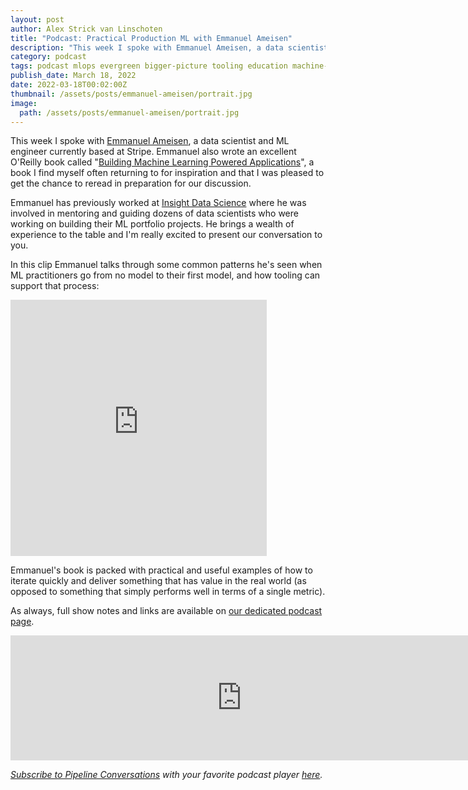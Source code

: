 ```yaml
---
layout: post
author: Alex Strick van Linschoten
title: "Podcast: Practical Production ML with Emmanuel Ameisen"
description: "This week I spoke with Emmanuel Ameisen, a data scientist and ML engineer currently based at Stripe. Emmanuel also wrote an excellent O'Reilly book called 'Building Machine Learning Powered Applications', a book I find myself often returning to for inspiration and that I was pleased to get the chance to reread in preparation for our discussion."
category: podcast
tags: podcast mlops evergreen bigger-picture tooling education machine-learning
publish_date: March 18, 2022
date: 2022-03-18T00:02:00Z
thumbnail: /assets/posts/emmanuel-ameisen/portrait.jpg
image:
  path: /assets/posts/emmanuel-ameisen/portrait.jpg
---
```


This week I spoke with [Emmanuel Ameisen](https://www.linkedin.com/in/ameisen/),
a data scientist and ML engineer currently based at Stripe. Emmanuel also wrote
an excellent O'Reilly book called
"[Building Machine Learning Powered Applications](https://www.amazon.com/Building-Machine-Learning-Powered-Applications/dp/149204511X?tag=soumet-20)",
a book I find myself often returning to for inspiration and that I was pleased
to get the chance to reread in preparation for our discussion.

Emmanuel has previously worked at
[Insight Data Science](https://insightfellows.com) where he was involved in
mentoring and guiding dozens of data scientists who were working on building
their ML portfolio projects. He brings a wealth of experience to the table and
I'm really excited to present our conversation to you.

In this clip Emmanuel talks through some common patterns he's seen when ML
practitioners go from no model to their first model, and how tooling can support
that process:

<iframe src="https://share.descript.com/embed/xDlwX6Vakc4" width="410" height="410" frameborder="0" allowfullscreen></iframe>

Emmanuel's book is packed with practical and useful examples of how to iterate
quickly and deliver something that has value in the real world (as opposed to
something that simply performs well in terms of a single metric).

As always, full show notes and links are available on
[our dedicated podcast page](https://podcast.zenml.io/).

<iframe src="https://player.fireside.fm/v2/vA-gqsEV+cfRKSHeF?theme=dark" width="740" height="200" frameborder="0" scrolling="no"></iframe>

<br>

_[Subscribe to Pipeline Conversations](https://podcast.zenml.io/subscribe) with_
_your favorite podcast player [here](https://podcast.zenml.io/subscribe)._
